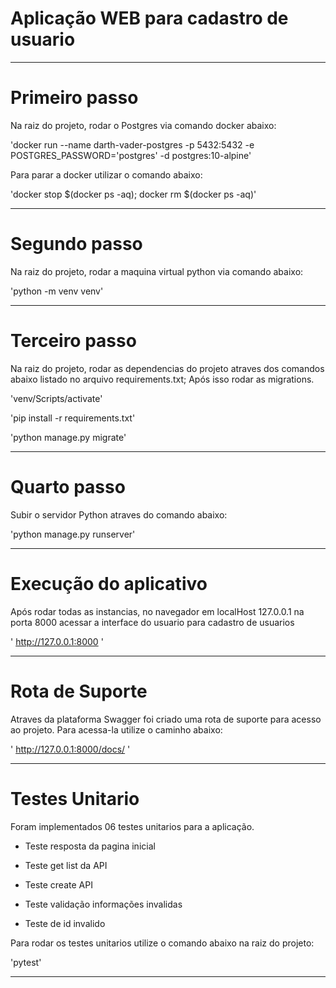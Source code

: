 # Aplicação WEB para cadastro de usuario #

______________________________________________________________________________________________________________________________________________________________________________________
# Primeiro passo #

Na raiz do projeto, rodar o Postgres via comando docker abaixo:

'docker run --name darth-vader-postgres -p 5432:5432 -e POSTGRES_PASSWORD='postgres' -d postgres:10-alpine'

Para parar a docker utilizar o comando abaixo:

'docker stop $(docker ps -aq); docker rm $(docker ps -aq)'
_________________________________________________________________________________________________________________________________________________________________________________
# Segundo passo #

Na raiz do projeto, rodar a maquina virtual python via comando abaixo:

'python -m venv venv'
_________________________________________________________________________________________________________________________________________________________________________________
# Terceiro passo #

Na raiz do projeto, rodar as dependencias do projeto atraves dos comandos abaixo listado no arquivo requirements.txt;
Após isso rodar as migrations.

'venv/Scripts/activate'

'pip install -r requirements.txt'

'python manage.py migrate'
_________________________________________________________________________________________________________________________________________________________________________________
# Quarto passo #

Subir o servidor Python atraves do comando abaixo:

'python manage.py runserver'
_________________________________________________________________________________________________________________________________________________________________________________
# Execução do aplicativo #

Após rodar todas as instancias, no navegador em localHost  127.0.0.1 na porta 8000 acessar a interface do usuario para cadastro de usuarios

' http://127.0.0.1:8000 '
____________________________________________________________________________________________________________________________________________________________________________
# Rota de Suporte #

Atraves da plataforma Swagger foi criado uma rota de suporte para acesso ao projeto. Para acessa-la utilize o caminho abaixo:

' http://127.0.0.1:8000/docs/ '
____________________________________________________________________________________________________________________________________________________________________________
# Testes Unitario #

Foram implementados 06 testes unitarios para a aplicação.

- Teste resposta da pagina inicial

- Teste get list da API

- Teste create API

- Teste validação informações invalidas

- Teste de id invalido

Para rodar os testes unitarios utilize o comando abaixo na raiz do projeto:

'pytest'
____________________________________________________________________________________________________________________________________________________________________________

